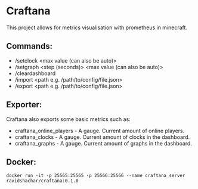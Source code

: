 Craftana  
=========

This project allows for metrics visualisation with prometheus in minecraft.  
  
Commands:  
---------
* /setclock <Clock ID> <Prometheus address> <max value (can also be auto)> <PromQL Query>  
* /setgraph <Graph ID> <Prometheus address> <step (seconds)> <max value (can also be auto)> <PromQL Query>  
* /cleardashboard  
* /import <path e.g. /path/to/config/file.json>  
* /export <path e.g. /path/to/config/file.json>  
  
Exporter:  
---------
Craftana also exports some basic metrics such as:  
* craftana_online_players - A gauge. Current amount of online players.  
* craftana_clocks - A gauge. Current amount of clocks in the dashboard.  
* craftana_graphs - A gauge. Current amount of graphs in the dashboard.  
  
Docker:
-------
```
docker run -it -p 25565:25565 -p 25566:25566 --name craftana_server ravidshachar/craftana:0.1.0
```